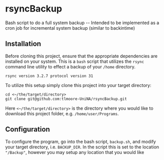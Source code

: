 # rsyncBackup
Bash script to do a full system backup -- Intended to be implemented as a cron job for incremental system backup (similar to backintime)

## Installation
Before cloning this project, ensure that the appropriate dependencies are installed on your system. This is a `bash` script that utilizes the `rsync` command line utility to effect a backup of your `/home` directory.

`rsync version 3.2.7 protocol version 31`

To utilize this setup simply clone this project into your target directory:

```
cd <~/the/target/directory>
git clone git@github.com:tlmoore-UniNA/rsyncBackup.git
```

Here `<~/the/target/directory>` is the directory where you would like to download this project folder, e.g. `/home/user/Programs`.

## Configuration

To configure the program, go into the bash script, `backup.sh`, and modify your target directory, i.e. `BACKUP_DIR`. In the script this is set to the location `"/Backup"`, however you may setup any location that you would like
